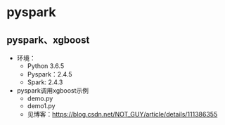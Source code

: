 # pyspark
## pyspark、xgboost
+ 环境：
    + Python 3.6.5
    + Pyspark：2.4.5
    + Spark: 2.4.3
+ pyspark调用xgboost示例
    + demo.py
    + demo1.py
    + 见博客：https://blog.csdn.net/NOT_GUY/article/details/111386355